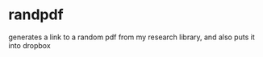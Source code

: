randpdf
=======

generates a link to a random pdf from my research library, and also puts it into dropbox